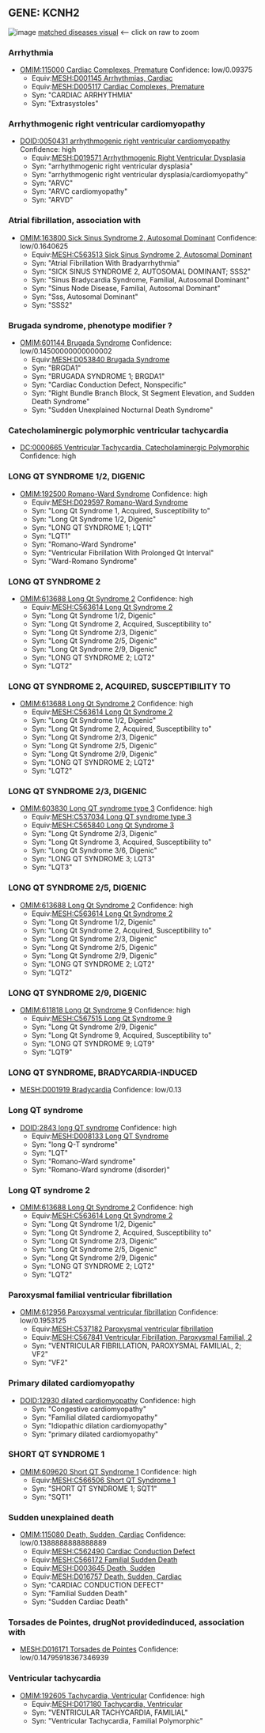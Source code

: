 
## GENE: KCNH2

![image](KCNH2.png)
[matched diseases visual](KCNH2.png)  <-- click on raw to zoom


### Arrhythmia
 * [OMIM:115000 Cardiac Complexes, Premature](http://beta.monarchinitiative.org/disease/OMIM:115000) Confidence: low/0.09375
    * Equiv:[MESH:D001145 Arrhythmias, Cardiac](http://beta.monarchinitiative.org/disease/MESH:D001145)
    * Equiv:[MESH:D005117 Cardiac Complexes, Premature](http://beta.monarchinitiative.org/disease/MESH:D005117)
    * Syn: "CARDIAC ARRHYTHMIA"
    * Syn: "Extrasystoles"

### Arrhythmogenic right ventricular cardiomyopathy
 * [DOID:0050431 arrhythmogenic right ventricular cardiomyopathy](http://beta.monarchinitiative.org/disease/DOID:0050431) Confidence: high
    * Equiv:[MESH:D019571 Arrhythmogenic Right Ventricular Dysplasia](http://beta.monarchinitiative.org/disease/MESH:D019571)
    * Syn: "arrhythmogenic right ventricular dysplasia"
    * Syn: "arrhythmogenic right ventricular dysplasia/cardiomyopathy"
    * Syn: "ARVC"
    * Syn: "ARVC cardiomyopathy"
    * Syn: "ARVD"

### Atrial fibrillation, association with
 * [OMIM:163800 Sick Sinus Syndrome 2, Autosomal Dominant](http://beta.monarchinitiative.org/disease/OMIM:163800) Confidence: low/0.1640625
    * Equiv:[MESH:C563513 Sick Sinus Syndrome 2, Autosomal Dominant](http://beta.monarchinitiative.org/disease/MESH:C563513)
    * Syn: "Atrial Fibrillation With Bradyarrhythmia"
    * Syn: "SICK SINUS SYNDROME 2, AUTOSOMAL DOMINANT; SSS2"
    * Syn: "Sinus Bradycardia Syndrome, Familial, Autosomal Dominant"
    * Syn: "Sinus Node Disease, Familial, Autosomal Dominant"
    * Syn: "Sss, Autosomal Dominant"
    * Syn: "SSS2"

### Brugada syndrome, phenotype modifier ?
 * [OMIM:601144 Brugada Syndrome](http://beta.monarchinitiative.org/disease/OMIM:601144) Confidence: low/0.14500000000000002
    * Equiv:[MESH:D053840 Brugada Syndrome](http://beta.monarchinitiative.org/disease/MESH:D053840)
    * Syn: "BRGDA1"
    * Syn: "BRUGADA SYNDROME 1; BRGDA1"
    * Syn: "Cardiac Conduction Defect, Nonspecific"
    * Syn: "Right Bundle Branch Block, St Segment Elevation, and Sudden Death Syndrome"
    * Syn: "Sudden Unexplained Nocturnal Death Syndrome"

### Catecholaminergic polymorphic ventricular tachycardia
 * [DC:0000665 Ventricular Tachycardia, Catecholaminergic Polymorphic](http://beta.monarchinitiative.org/disease/DC:0000665) Confidence: high

### LONG QT SYNDROME 1/2, DIGENIC
 * [OMIM:192500 Romano-Ward Syndrome](http://beta.monarchinitiative.org/disease/OMIM:192500) Confidence: high
    * Equiv:[MESH:D029597 Romano-Ward Syndrome](http://beta.monarchinitiative.org/disease/MESH:D029597)
    * Syn: "Long Qt Syndrome 1, Acquired, Susceptibility to"
    * Syn: "Long Qt Syndrome 1/2, Digenic"
    * Syn: "LONG QT SYNDROME 1; LQT1"
    * Syn: "LQT1"
    * Syn: "Romano-Ward Syndrome"
    * Syn: "Ventricular Fibrillation With Prolonged Qt Interval"
    * Syn: "Ward-Romano Syndrome"

### LONG QT SYNDROME 2
 * [OMIM:613688 Long Qt Syndrome 2](http://beta.monarchinitiative.org/disease/OMIM:613688) Confidence: high
    * Equiv:[MESH:C563614 Long Qt Syndrome 2](http://beta.monarchinitiative.org/disease/MESH:C563614)
    * Syn: "Long Qt Syndrome 1/2, Digenic"
    * Syn: "Long Qt Syndrome 2, Acquired, Susceptibility to"
    * Syn: "Long Qt Syndrome 2/3, Digenic"
    * Syn: "Long Qt Syndrome 2/5, Digenic"
    * Syn: "Long Qt Syndrome 2/9, Digenic"
    * Syn: "LONG QT SYNDROME 2; LQT2"
    * Syn: "LQT2"

### LONG QT SYNDROME 2, ACQUIRED, SUSCEPTIBILITY TO
 * [OMIM:613688 Long Qt Syndrome 2](http://beta.monarchinitiative.org/disease/OMIM:613688) Confidence: high
    * Equiv:[MESH:C563614 Long Qt Syndrome 2](http://beta.monarchinitiative.org/disease/MESH:C563614)
    * Syn: "Long Qt Syndrome 1/2, Digenic"
    * Syn: "Long Qt Syndrome 2, Acquired, Susceptibility to"
    * Syn: "Long Qt Syndrome 2/3, Digenic"
    * Syn: "Long Qt Syndrome 2/5, Digenic"
    * Syn: "Long Qt Syndrome 2/9, Digenic"
    * Syn: "LONG QT SYNDROME 2; LQT2"
    * Syn: "LQT2"

### LONG QT SYNDROME 2/3, DIGENIC
 * [OMIM:603830 Long QT syndrome type 3](http://beta.monarchinitiative.org/disease/OMIM:603830) Confidence: high
    * Equiv:[MESH:C537034 Long QT syndrome type 3](http://beta.monarchinitiative.org/disease/MESH:C537034)
    * Equiv:[MESH:C565840 Long Qt Syndrome 3](http://beta.monarchinitiative.org/disease/MESH:C565840)
    * Syn: "Long Qt Syndrome 2/3, Digenic"
    * Syn: "Long Qt Syndrome 3, Acquired, Susceptibility to"
    * Syn: "Long Qt Syndrome 3/6, Digenic"
    * Syn: "LONG QT SYNDROME 3; LQT3"
    * Syn: "LQT3"

### LONG QT SYNDROME 2/5, DIGENIC
 * [OMIM:613688 Long Qt Syndrome 2](http://beta.monarchinitiative.org/disease/OMIM:613688) Confidence: high
    * Equiv:[MESH:C563614 Long Qt Syndrome 2](http://beta.monarchinitiative.org/disease/MESH:C563614)
    * Syn: "Long Qt Syndrome 1/2, Digenic"
    * Syn: "Long Qt Syndrome 2, Acquired, Susceptibility to"
    * Syn: "Long Qt Syndrome 2/3, Digenic"
    * Syn: "Long Qt Syndrome 2/5, Digenic"
    * Syn: "Long Qt Syndrome 2/9, Digenic"
    * Syn: "LONG QT SYNDROME 2; LQT2"
    * Syn: "LQT2"

### LONG QT SYNDROME 2/9, DIGENIC
 * [OMIM:611818 Long Qt Syndrome 9](http://beta.monarchinitiative.org/disease/OMIM:611818) Confidence: high
    * Equiv:[MESH:C567515 Long Qt Syndrome 9](http://beta.monarchinitiative.org/disease/MESH:C567515)
    * Syn: "Long Qt Syndrome 2/9, Digenic"
    * Syn: "Long Qt Syndrome 9, Acquired, Susceptibility to"
    * Syn: "LONG QT SYNDROME 9; LQT9"
    * Syn: "LQT9"

### LONG QT SYNDROME, BRADYCARDIA-INDUCED
 * [MESH:D001919 Bradycardia](http://beta.monarchinitiative.org/disease/MESH:D001919) Confidence: low/0.13

### Long QT syndrome
 * [DOID:2843 long QT syndrome](http://beta.monarchinitiative.org/disease/DOID:2843) Confidence: high
    * Equiv:[MESH:D008133 Long QT Syndrome](http://beta.monarchinitiative.org/disease/MESH:D008133)
    * Syn: "long Q-T syndrome"
    * Syn: "LQT"
    * Syn: "Romano-Ward syndrome"
    * Syn: "Romano-Ward syndrome (disorder)"

### Long QT syndrome 2
 * [OMIM:613688 Long Qt Syndrome 2](http://beta.monarchinitiative.org/disease/OMIM:613688) Confidence: high
    * Equiv:[MESH:C563614 Long Qt Syndrome 2](http://beta.monarchinitiative.org/disease/MESH:C563614)
    * Syn: "Long Qt Syndrome 1/2, Digenic"
    * Syn: "Long Qt Syndrome 2, Acquired, Susceptibility to"
    * Syn: "Long Qt Syndrome 2/3, Digenic"
    * Syn: "Long Qt Syndrome 2/5, Digenic"
    * Syn: "Long Qt Syndrome 2/9, Digenic"
    * Syn: "LONG QT SYNDROME 2; LQT2"
    * Syn: "LQT2"

### Paroxysmal familial ventricular fibrillation
 * [OMIM:612956 Paroxysmal ventricular fibrillation](http://beta.monarchinitiative.org/disease/OMIM:612956) Confidence: low/0.1953125
    * Equiv:[MESH:C537182 Paroxysmal ventricular fibrillation](http://beta.monarchinitiative.org/disease/MESH:C537182)
    * Equiv:[MESH:C567841 Ventricular Fibrillation, Paroxysmal Familial, 2](http://beta.monarchinitiative.org/disease/MESH:C567841)
    * Syn: "VENTRICULAR FIBRILLATION, PAROXYSMAL FAMILIAL, 2; VF2"
    * Syn: "VF2"

### Primary dilated cardiomyopathy
 * [DOID:12930 dilated cardiomyopathy](http://beta.monarchinitiative.org/disease/DOID:12930) Confidence: high
    * Syn: "Congestive cardiomyopathy"
    * Syn: "Familial dilated cardiomyopathy"
    * Syn: "Idiopathic dilation cardiomyopathy"
    * Syn: "primary dilated cardiomyopathy"

### SHORT QT SYNDROME 1
 * [OMIM:609620 Short QT Syndrome 1](http://beta.monarchinitiative.org/disease/OMIM:609620) Confidence: high
    * Equiv:[MESH:C566506 Short QT Syndrome 1](http://beta.monarchinitiative.org/disease/MESH:C566506)
    * Syn: "SHORT QT SYNDROME 1; SQT1"
    * Syn: "SQT1"

### Sudden unexplained death
 * [OMIM:115080 Death, Sudden, Cardiac](http://beta.monarchinitiative.org/disease/OMIM:115080) Confidence: low/0.1388888888888889
    * Equiv:[MESH:C562490 Cardiac Conduction Defect](http://beta.monarchinitiative.org/disease/MESH:C562490)
    * Equiv:[MESH:C566172 Familial Sudden Death](http://beta.monarchinitiative.org/disease/MESH:C566172)
    * Equiv:[MESH:D003645 Death, Sudden](http://beta.monarchinitiative.org/disease/MESH:D003645)
    * Equiv:[MESH:D016757 Death, Sudden, Cardiac](http://beta.monarchinitiative.org/disease/MESH:D016757)
    * Syn: "CARDIAC CONDUCTION DEFECT"
    * Syn: "Familial Sudden Death"
    * Syn: "Sudden Cardiac Death"

### Torsades de Pointes, drugNot providedinduced, association with
 * [MESH:D016171 Torsades de Pointes](http://beta.monarchinitiative.org/disease/MESH:D016171) Confidence: low/0.14795918367346939

### Ventricular tachycardia
 * [OMIM:192605 Tachycardia, Ventricular](http://beta.monarchinitiative.org/disease/OMIM:192605) Confidence: high
    * Equiv:[MESH:D017180 Tachycardia, Ventricular](http://beta.monarchinitiative.org/disease/MESH:D017180)
    * Syn: "VENTRICULAR TACHYCARDIA, FAMILIAL"
    * Syn: "Ventricular Tachycardia, Familial Polymorphic"
